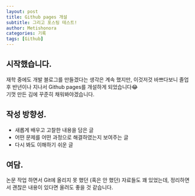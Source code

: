 ```yaml
---
layout: post
title: Github pages 개설
subtitle: 그리고 포스팅 테스트!
author: Metishonora
categories: 기록
tags: [Github]
---
```


## 시작했습니다.
재학 중에도 개발 블로그를 만들겠다는 생각은 계속 했지만, 이것저것 바쁘다보니 졸업 후 반년이나 지나서 Github pages를 개설하게 되었습니다:joy:<br>
기껏 만든 김에 꾸준히 채워봐야겠습니다.

## 작성 방향성.
+ 새롭게 배우고 고찰한 내용을 담은 글
+ 어떤 문제를 어떤 과정으로 해결하였는지 보여주는 글
+ 다시 봐도 이해하기 쉬운 글

## 여담.
논문 작업 하면서 Git에 올리지 못 했던 (혹은 안 했던) 자료들도 꽤 있었는데, 정리하면서 괜찮은 내용이 있다면 올려도 좋을 것 같습니다.